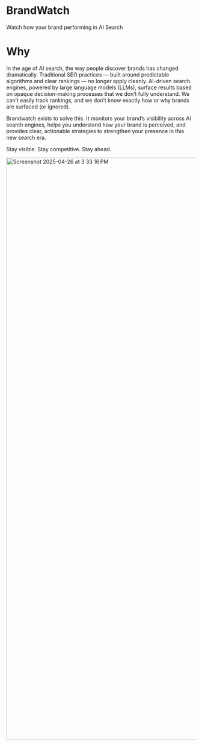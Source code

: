 # BrandWatch

Watch how your brand performing in AI Search


# Why

In the age of AI search, the way people discover brands has changed dramatically.
Traditional SEO practices — built around predictable algorithms and clear rankings — no longer apply cleanly. AI-driven search engines, powered by large language models (LLMs), surface results based on opaque decision-making processes that we don’t fully understand. We can’t easily track rankings, and we don’t know exactly how or why brands are surfaced (or ignored).

Brandwatch exists to solve this.
It monitors your brand’s visibility across AI search engines, helps you understand how your brand is perceived, and provides clear, actionable strategies to strengthen your presence in this new search era.

Stay visible. Stay competitive. Stay ahead.

<img width="1546" alt="Screenshot 2025-04-26 at 3 33 16 PM" src="https://github.com/user-attachments/assets/853b6bbd-e42d-4613-b429-68d60c2e07db" />

